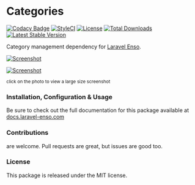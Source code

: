 # Categories

[![Codacy Badge](https://app.codacy.com/project/badge/Grade/76e662038a9e41e0b0bf87bc92042a24)](https://www.codacy.com/gh/laravel-enso/categories?utm_source=github.com&amp;utm_medium=referral&amp;utm_content=laravel-enso/categories&amp;utm_campaign=Badge_Grade) 
[![StyleCI](https://github.styleci.io/repos/151941399/shield?branch=master)](https://github.styleci.io/repos/151941399)
[![License](https://poser.pugx.org/laravel-enso/categories/license)](https://packagist.org/packages/laravel-enso/categories)
[![Total Downloads](https://poser.pugx.org/laravel-enso/categories/downloads)](https://packagist.org/packages/laravel-enso/categories)
[![Latest Stable Version](https://poser.pugx.org/laravel-enso/categories/version)](https://packagist.org/packages/laravel-enso/categories)

Category management dependency for [Laravel Enso](https://github.com/laravel-enso/enso).

[![Screenshot](https://laravel-enso.github.io/categories/screenshots/bulma_001_thumb.png)](https://laravel-enso.github.io/categories/screenshots/bulma_001.png)

[![Screenshot](https://laravel-enso.github.io/categories/screenshots/bulma_002_thumb.png)](https://laravel-enso.github.io/categories/screenshots/bulma_002.png)

<sup>click on the photo to view a large size screenshot</sup>

### Installation, Configuration & Usage

Be sure to check out the full documentation for this package available at [docs.laravel-enso.com](https://docs.laravel-enso.com/backend/categories.html)

### Contributions

are welcome. Pull requests are great, but issues are good too.

### License

This package is released under the MIT license.
